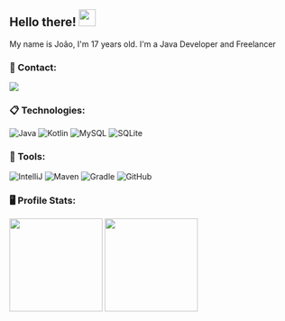 ## Hello there! <img src="https://raw.githubusercontent.com/aemmadi/aemmadi/master/wave.gif" width="30px">
My name is João, I'm 17 years old.
I'm a Java Developer and Freelancer

### 💬 Contact:
<img src="https://img.shields.io/badge/-Jaoow%230959-000?style=for-the-badge&amp;logo=Discord&amp;logoColor=white"/>

### 📋 Technologies:

  ![Java](https://img.shields.io/badge/Java-ED8B00?style=for-the-badge&logo=java&logoColor=white)
  ![Kotlin](https://img.shields.io/badge/Kotlin-3366cc?style=for-the-badge&logo=kotlin&logoColor=white)
  ![MySQL](https://img.shields.io/badge/MySQL-00A4EF?style=for-the-badge&logo=mysql&logoColor=white)
  ![SQLite](https://img.shields.io/badge/SQLite-07405E?style=for-the-badge&logo=sqlite&logoColor=white)
  
### 🚀 Tools:

  ![IntelliJ](https://img.shields.io/badge/IntelliJ-%231278E9?style=for-the-badge&logo=intellij-idea&logoColor=%23ffffff)
  ![Maven](https://img.shields.io/badge/maven-%23F05032?style=for-the-badge&logo=apache-maven&logoColor=%23ffffff)
  ![Gradle](https://img.shields.io/badge/gradle-23ffffff?style=for-the-badge&logo=gradle&logoColor=%23ffffff)
  ![GitHub](https://img.shields.io/badge/github%20-%23121011.svg?&style=for-the-badge&logo=github&logoColor=white)
  
### 🖥 Profile Stats:
<p>
<img src="https://github-readme-stats.vercel.app/api?username=jaoow&show_icons=true&theme=radical" height="165px">
<img src="https://github-readme-stats.vercel.app/api/top-langs/?username=jaoow&show_icons=true&theme=radical" height="165px">
</p>
